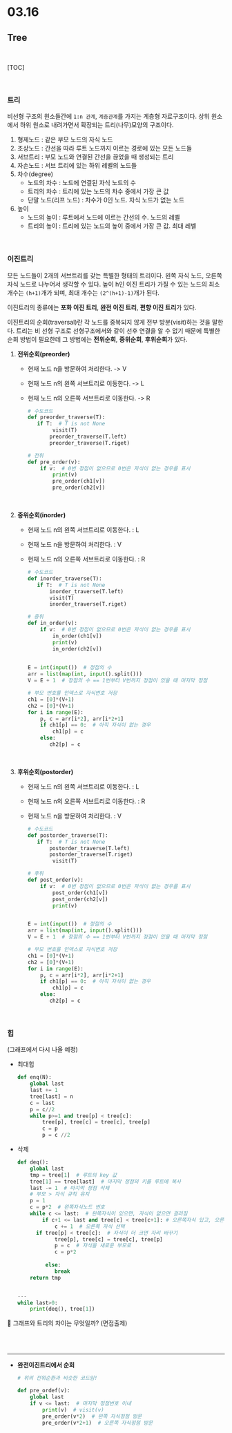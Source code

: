 # 03.16

## Tree

<br>

[TOC]

<br>

### 트리

비선형 구조의 원소들간에 `1:n 관계`, `계층관계`를 가지는 계층형 자료구조이다. 상위 원소에서 하위 원소로 내려가면서 확장되는 트리(나무)모양의 구조이다.

1. 형제노드 : 같은 부모 노드의 자식 노드
2. 조상노드 : 간선을 따라 루트 노드까지 이르는 경로에 있는 모든 노드들
3. 서브트리 : 부모 노드와 연결된 간선을 끊었을 때 생성되는 트리
4. 자손노드 : 서브 트리에 있는 하위 레벨의 노드들
5. 차수(degree) 
   * 노드의 차수 : 노드에 연결된 자식 노드의 수
   * 트리의 차수 : 트리에 있는 노드의 차수 중에서 가장 큰 값
   * 단말 노드(리프 노드) : 차수가 0인 노드. 자식 노드가 없는 노드
6. 높이 
   * 노드의 높이 : 루트에서 노드에 이르는 간선의 수. 노드의 레벨
   * 트리의 높이 : 트리에 있는 노드의 높이 중에서 가장 큰 값. 최대 레벨

<br>

### 이진트리

모든 노드들이 2개의 서브트리를 갖는 특별한 형태의 트리이다. 왼쪽 자식 노드, 오른쪽 자식 노드로 나누어서 생각할 수 있다. 높이 h인 이진 트리가 가질 수 있는 노드의 최소 개수는 `(h+1)`개가 되며, 최대 개수는 `(2^(h+1)-1)`개가 된다.

이진트리의 종류에는 **포화 이진 트리**, **완전 이진 트리**, **편향 이진 트리**가 있다. 

이진트리의 순회(traversal)란 각 노드를 중복되지 않게 전부 방분(visit)하는 것을 말한다. 트리는 비 선형 구조로 선형구조에서와 같이 선후 연결을 알 수 없기 때문에 특별한 순회 방법이 필요한데 그 방법에는 **전위순회**, **중위순회**, **후위순회**가 있다. 

1. **전위순회(preorder)**

   * 현재 노드 n을 방문하여 처리한다. -> V

   * 현재 노드 n의 왼쪽 서브트리로 이동한다. -> L

   * 현재 노드 n의 오른쪽 서브트리로 이동한다. -> R

     ```python
     # 수도코드
     def preorder_traverse(T):
     	if T:  # T is not None
             visit(T) 
     		preorder_traverse(T.left)
     		preorder_traverse(T.riget)
     ```
     
     ```python
     # 전위
     def pre_order(v):
         if v:  # 0번 정점이 없으므로 0번은 자식이 없는 경우를 표시
             print(v)
             pre_order(ch1[v])
             pre_order(ch2[v])
     ```

<br>

2. **중위순회(inorder)**

   * 현재 노드 n의 왼쪽 서브트리로 이동한다. : L

   * 현재 노드 n을 방문하여 처리한다. : V

   * 현재 노드 n의 오른쪽 서브트리로 이동한다. : R

     ```python
     # 수도코드
     def inorder_traverse(T):
     	if T:  # T is not None
     		inorder_traverse(T.left)
     		visit(T) 
     		inorder_traverse(T.riget)
     ```

     ```python
     # 중위
     def in_order(v):
         if v:  # 0번 정점이 없으므로 0번은 자식이 없는 경우를 표시
             in_order(ch1[v])
             print(v)
             in_order(ch2[v])
             
     
     E = int(input())  # 정점의 수
     arr = list(map(int, input().split()))
     V = E + 1  # 정점의 수 == 1번부터 V번까지 정점이 있을 때 마지막 정점
     
     # 부모 번호를 인덱스로 자식번호 저장
     ch1 = [0]*(V+1)
     ch2 = [0]*(V+1)
     for i in range(E):
         p, c = arr[i*2], arr[i*2+1]
         if ch1[p] == 0:  # 아직 자식이 없는 경우
             ch1[p] = c
         else:
         	ch2[p] = c  

<br>

3. **후위순회(postorder)**
   
   * 현재 노드 n의 왼쪽 서브트리로 이동한다. : L
   
   * 현재 노드 n의 오른쪽 서브트리로 이동한다. : R
   
   * 현재 노드 n을 방문하여 처리한다. : V
   
     ```python
     # 수도코드
     def postorder_traverse(T):
     	if T:  # T is not None
     		postorder_traverse(T.left)
     		postorder_traverse(T.riget)
             visit(T) 
     ```
   
     ```python
     # 후위
     def post_order(v):
         if v:  # 0번 정점이 없으므로 0번은 자식이 없는 경우를 표시
             post_order(ch1[v])
             post_order(ch2[v])
             print(v)
     
     
     E = int(input())  # 정점의 수
     arr = list(map(int, input().split()))
     V = E + 1  # 정점의 수 == 1번부터 V번까지 정점이 있을 때 마지막 정점
     
     # 부모 번호를 인덱스로 자식번호 저장
     ch1 = [0]*(V+1)
     ch2 = [0]*(V+1)
     for i in range(E):
         p, c = arr[i*2], arr[i*2+1]
         if ch1[p] == 0:  # 아직 자식이 없는 경우
             ch1[p] = c
         else:
         	ch2[p] = c  
     ```

<br>

 ### 힙

(그래프에서 다시 나올 예정)

* 최대힙

  ```python
  def enq(N):
      global last
      last += 1
      tree[last] = n
      c = last
      p = c//2
      while p>=1 and tree[p] < tree[c]:
          tree[p], tree[c] = tree[c], tree[p]
          c = p
          p = c //2
  ```

* 삭제

  ```python
  def deq():
      global last
      tmp = tree[1]  # 루트의 key 값
      tree[1] == tree[last]  # 마지막 정점의 키를 루트에 복사
      last -= 1  # 마지막 정점 삭제
      # 부모 > 자식 규칙 유지
      p = 1
      c = p*2  # 왼쪽자식노드 번호
      while c <= last:  # 왼쪽자식이 있으면, 자식이 없으면 걸러짐
          if c+1 <= last and tree[c] < tree[c+1]: # 오른쪽자식 있고, 오른쪽 자식이 더 크면
              c += 1  # 오른쪽 자식 선택
      	if tree[p] < tree[c]:  # 자식이 더 크면 자리 바꾸기
              tree[p], tree[c] = tree[c], tree[p]
              p = c  # 자식을 새로운 부모로
              c = p*2
              
           else:
              break
      return tmp
  
  
  ---
  while last>0:
      print(deq(), tree[1])
  ```
  

:red_circle: 그래프와 트리의 차이는 무엇일까? (면접출제)

<br>

<br>

---

* **완전이진트리에서 순회**

  ```python
  # 위의 전위순환과 비슷한 코드임!
  
  def pre_ordef(v):
      global last
      if v <= last:  # 마지막 정점번호 이내
          print(v)  # visit(v)
          pre_order(v*2)  # 왼쪽 자식정점 방문
          pre_order(v*2+1)  # 오른쪽 자식정점 방문
  ```

  

  

